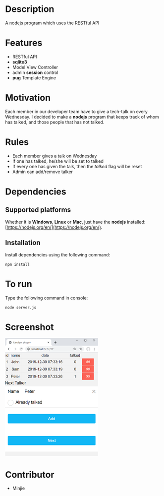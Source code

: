 # Description
A nodejs program which uses the RESTful API

# Features
* RESTful API
* **sqlite3**
* Model View Controller
* admin **session** control
* **pug** Template Engine

# Motivation
Each member in our developer team have to give a tech-talk on every Wednesday. I decided to make a **nodejs** program that keeps track of whom has talked, and those people that has not talked.

# Rules
* Each member gives a talk on Wednesday
* If one has talked, he/she will be set to talked
* If every one has given the talk, then the *talked* flag will be reset
* Admin can add/remove talker

# Dependencies
## Supported platforms
Whether it is **Windows**, **Linux** or **Mac**, just have the **nodejs** installed: 
[https://nodejs.org/en/](https://nodejs.org/en/).

## Installation
Install dependencies using the following command:

    npm install 

# To run
Type the following command in console:

    node server.js

# Screenshot
![admin_panel](https://raw.githubusercontent.com/mjopenglsdl/random_talker/master/doc/img/admin.png)

# Contributor
* Minjie